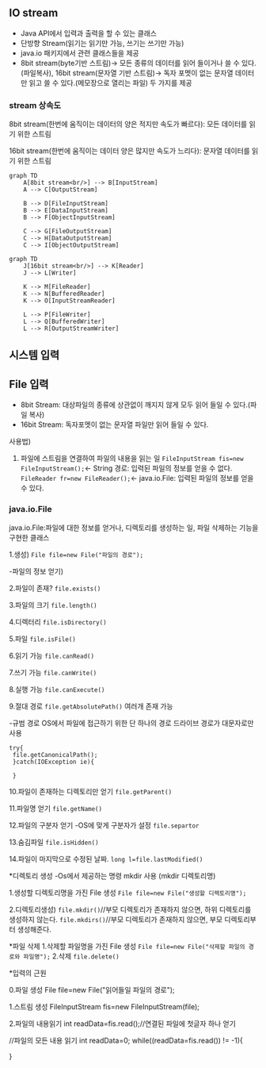 ## IO stream
- Java API에서 입력과 출력을 할 수 있는 클래스
- 단방향 Stream(읽기는 읽기만 가능, 쓰기는 쓰기만 가능)
- java.io 패키지에서 관련 클래스들을 제공
- 8bit stream(byte기반 스트림)-> 모든 종류의 데이터를 읽어 들이거나 쓸 수 있다.(파일복사), 
16bit stream(문자열 기반 스트림)-> 독자 포멧이 없는 문자열 데이터만 읽고 쓸 수 있다.(메모장으로 열리는 파일) 두 가지를 제공

### stream 상속도

8bit stream(한번에 움직이는 데이터의 양은 적지만 속도가 빠르다): 모든 데이터를 읽기 위한 스트림

16bit stream(한번에 움직이는 데이터 양은 많지만 속도가 느리다): 문자열 데이터를 읽기 위한 스트림


```mermaid
graph TD
    A[8bit stream<br/>] --> B[InputStream]
    A --> C[OutputStream]

    B --> D[FileInputStream]
    B --> E[DataInputStream]
    B --> F[ObjectInputStream]

    C --> G[FileOutputStream]
    C --> H[DataOutputStream]
    C --> I[ObjectOutputStream]
```

```mermaid
graph TD
    J[16bit stream<br/>] --> K[Reader]
    J --> L[Writer]

    K --> M[FileReader]
    K --> N[BufferedReader]
    K --> O[InputStreamReader]

    L --> P[FileWriter]
    L --> Q[BufferedWriter]
    L --> R[OutputStreamWriter]
```

## 시스템 입력


## File 입력
- 8bit Stream: 대상파일의 종류에 상관없이 깨지지 않게 모두 읽어 들일 수 있다.(파일 복사)
- 16bit Stream: 독자포멧이 없는 문자열 파일만 읽어 들일 수 있다.

사용법)
1. 파일에 스트림을 연결하여 파일의 내용을 읽는 일
``FileInputStream fis=new FileInputStream();``<- String 경로: 입력된 파일의 정보를 얻을 수 없다.
``FileReader fr=new FileReader();``<- java.io.File: 입력된 파일의 정보를 얻을 수 있다.

### java.io.File
java.io.File:파일에 대한 정보를 얻거나, 디렉토리를 생성하는 일, 파일 삭제하는 기능을 구현한 클래스

1.생성)
``File file=new File("파일의 경로");``

-파일의 정보 얻기)

2.파일이 존재?
``file.exists()``

3.파일의 크기
``file.length()``

4.디렉터리
``file.isDirectory()``

5.파일
``file.isFile()``

6.읽기 가능
``file.canRead()``

7.쓰기 가능
``file.canWrite()``

8.실행 가능
``file.canExecute()``

9.절대 경로
``file.getAbsolutePath()`` 여러개 존재 가능

-규범 경로
OS에서 파일에 접근하기 위한 단 하나의 경로
드라이브 경로가 대문자로만 사용

```
try{
 file.getCanonicalPath();
 }catch(IOException ie){
 
 }
```

10.파일이 존재하는 디렉토리만 얻기
``file.getParent()``

11.파일명 얻기
``file.getName()``

12.파일의 구분자 얻기
-OS에 맞게 구분자가 설정
``file.separtor``

13.숨김파일
``file.isHidden()``

14.파일이 마지막으로 수정된 날짜.
``long l=file.lastModified()``

*디렉토리 생성
-Os에서 제공하는 명령 mkdir 사용 (mkdir 디렉토리명)

1.생성할 디렉토리명을 가진 File 생성
``File file=new File("생성할 디렉토리명");``

2.디렉토리생성)
``file.mkdir()``//부모 디렉토리가 존재하지 않으면, 하위 디렉토리를 생성하지 않는다.
``file.mkdirs()``//부모 디렉토리가 존재하지 않으면, 부모 디렉토리부터 생성해준다.

*파일 삭제
1.삭제할 파일명을 가진 File 생성
``File file=new File("삭제할 파일의 경로와 파일명");``
2.삭제
``file.delete()``

*입력의 근원

0.파일 생성
File file=new File("읽어들일 파일의 경로");

1.스트림 생성
FileInputStream fis=new FileInputStream(file);

2.파일의 내용읽기
int readData=fis.read();//연결된 파일에 첫글자 하나 얻기

//파일의 모든 내용 읽기
int readData=0;
while((readData=fis.read()) != -1){

}